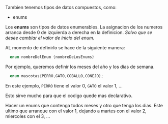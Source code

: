 Tambien tenemos tipos de datos compuestos, como:

- enums

Los **enums** son tipos de datos enumerables. La asignacion de los numeros arranca desde 0 de izquierda a derecha en la definicion. _Salvo que se desee cambiar el valor de inicio del enum._ 

AL momento de definirlo se hace de la siguiente manera:

```c
  enum nombreDelEnum {nombreDeLosEnums}
```

Por ejemplo, queremos definir los meses del año y los dias de semana.

```c
  enum mascotas{PERRO,GATO,COBALLO,CONEJO};
```

En este ejemplo, `PERRO` tiene el valor 0, `GATO` el valor 1, ...

Esto sirve mucho para que el codigo quede mas declarativo.

Hacer un enums que contenga todos meses y otro que tenga los dias. Este ultimo que arranque con el valor 1, dejando a martes con el valor 2, miercoles con el 3, ...

